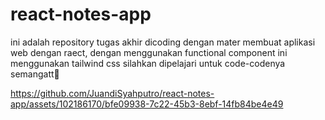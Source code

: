 # react-notes-app
ini adalah repository tugas akhir dicoding dengan mater membuat aplikasi web dengan raect, dengan menggunakan functional component
ini menggunakan tailwind css silahkan dipelajari untuk code-codenya semangatt🙌

https://github.com/JuandiSyahputro/react-notes-app/assets/102186170/bfe09938-7c22-45b3-8ebf-14fb84be4e49

